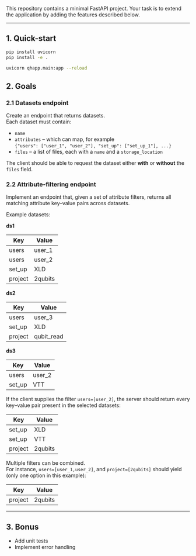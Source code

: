This repository contains a minimal FastAPI project. Your task is to extend the application by adding the features described below.

---

## 1. Quick-start

```bash
pip install uvicorn
pip install -e .

uvicorn qhapp.main:app --reload
```


## 2. Goals

### 2.1 Datasets endpoint

Create an endpoint that returns datasets.  
Each dataset must contain:

* `name`
* `attributes` – which can map, for example  
  `{"users": ["user_1", "user_2"], "set_up": ["set_up_1"], ...}`
* `files` – a list of files, each with a `name` and a `storage_location`

The client should be able to request the dataset either **with** or **without** the `files` field.

### 2.2 Attribute-filtering endpoint

Implement an endpoint that, given a set of attribute filters, returns all matching attribute key–value pairs across datasets.

Example datasets:

**ds1**

| Key | Value |
| --- | ----- |
| users | user_1 |
| users | user_2 |
| set_up | XLD |
| project | 2qubits |

**ds2**

| Key | Value |
| --- | ----- |
| users | user_3 |
| set_up | XLD |
| project | qubit_read |

**ds3**

| Key | Value |
| --- | ----- |
| users | user_2 |
| set_up | VTT |

If the client supplies the filter `users=[user_2]`, the server should return every key–value pair present in the selected datasets:

| Key | Value |
| --- | ----- |
| set_up | XLD |
| set_up | VTT |
| project | 2qubits |

Multiple filters can be combined.  
For instance, `users=[user_1,user_2]`, and `project=[2qubits]` should yield (only one option in this example):

| Key | Value |
| --- | ----- |
| project | 2qubits |

---

## 3. Bonus

* Add unit tests
* Implement error handling